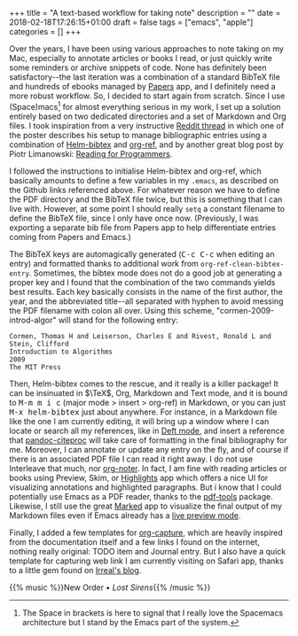 +++
title = "A text-based workflow for taking note"
description = ""
date = 2018-02-18T17:26:15+01:00
draft = false
tags = ["emacs", "apple"]
categories = []
+++

Over the years, I have been using various approaches to note taking on my Mac, especially to annotate articles or books I read, or just quickly write some reminders or archive snippets of code. None has definitely been satisfactory--the last iteration was a combination of a standard BibTeX file and hundreds of ebooks managed by [Papers](https://www.readcube.com/papers/) app, and I definitely need a more robust workflow. So, I decided to start again from scratch. Since I use (Space)macs[^1] for almost everything serious in my work, I set up a solution entirely based on two dedicated directories and a set of Markdown and Org files. I took inspiration from a very instructive [Reddit thread](https://www.reddit.com/r/emacs/comments/4gudyw/help_me_with_my_orgmode_workflow_for_notetaking/) in which one of the poster describes his setup to manage bibliographic entries using a combination of [Helm-bibtex](https://github.com/tmalsburg/helm-bibtex) and [org-ref](https://github.com/jkitchin/org-ref), and by another great blog post by Piotr Limanowski: [Reading for Programmers](https://codearsonist.com/reading-for-programmers).

I followed the instructions to initialise Helm-bibtex and org-ref, which basically amounts to define a few variables in my `.emacs`, as described on the Github links referenced above. For whatever reason we have to define the PDF directory and the BibTeX file twice, but this is something that I can live with. However, at some point I should really `setq` a constant filename to define the BibTeX file, since I only have once now. (Previously, I was exporting a separate bib file from Papers app to help differentiate entries coming from Papers and Emacs.)

The BibTeX keys are automagically generated (<kbd>C-c C-c</kbd> when editing an entry) and formatted thanks to additional work from `org-ref-clean-bibtex-entry`. Sometimes, the bibtex mode does not do a good job at generating a proper key and I found that the combination of the two commands yields best results. Each key basically consists in the name of the first author, the year, and the abbreviated title--all separated with hyphen to avoid messing the PDF filename with colon all over. Using this scheme, "cormen-2009-introd-algor" will stand for the following entry: 

```
Cormen, Thomas H and Leiserson, Charles E and Rivest, Ronald L and Stein, Clifford
Introduction to Algorithms
2009
The MIT Press
```

Then, Helm-bibtex comes to the rescue, and it really is a killer package! It can be insinuated in $\TeX$, Org, Markdown and Text mode, and it is bound to <kbd>M-m m i c</kbd> (major mode > insert > org-ref) in Markdown, or you can just <kbd>M-x helm-bibtex</kbd> just about anywhere. For instance, in a Markdown file like the one I am currently editing, it will bring up a window where I can locate or search all my references, like in [Deft mode](https://jblevins.org/projects/deft/), and insert a reference that [pandoc-citeproc](https://github.com/jgm/pandoc-citeproc) will take care of formatting in the final bibliography for me. Moreover, I can annotate or update any entry on the fly, and of course if there is an associated PDF file I can read it right away. I do not use Interleave that much, nor [org-noter](https://github.com/weirdNox/org-noter). In fact, I am fine with reading articles or books using Preview, Skim, or [Highlights](http://highlightsapp.net) app which offers a nice UI for visualizing annotations and highlighted paragraphs. But i know that I could potentially use Emacs as a PDF reader, thanks to the [pdf-tools](https://github.com/politza/pdf-tools) package. Likewise, I still use the great [Marked](http://marked2app.com) app to visualize the final output of my Markdown files even if Emacs already has a [live preview mode](https://jblevins.org/projects/markdown-mode/).

Finally, I added a few templates for [org-capture](https://orgmode.org/manual/Capture.html), which are heavily inspired from the documentation itself and a few links I found on the internet, nothing really original: TODO item and Journal entry. But I also have a quick template for capturing web link I am currently visiting on Safari app, thanks to a little gem found on [Irreal's blog](http://irreal.org/blog/?p=3726). 

{{% music %}}New Order • *Lost Sirens*{{% /music %}}



[^1]: The Space in brackets is here to signal that I really love the Spacemacs architecture but I stand by the Emacs part of the system.
